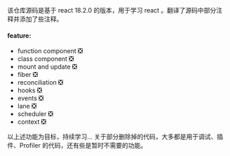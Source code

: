 该仓库源码是基于 react 18.2.0 的版本，用于学习 react 。翻译了源码中部分注释并添加了些注释。

#### feature:

- function component &#x274E;
- class component &#x274E;
- mount and update &#x274E;
- fiber &#x274E;
- reconciliation &#x274E;
- hooks &#x274E;
- events &#x274E;
- lane &#x274E;
- scheduler &#x274E;
- context &#x274E;

以上述功能为目标，持续学习...
关于部分删除掉的代码，大多都是用于调试、插件、Profiler 的代码，还有些是暂时不需要的功能。
